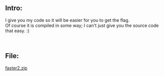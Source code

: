 ## Intro:

I give you my code so it will be easier for you to get the flag. <br>
Of course it is compiled in some way; I can't just give you the source code that easy. :)

<br>

## File:
[faster2.zip](https://github.com/ChronosPK/Sibiu_Academic_CTF/files/10273184/faster2.zip)
